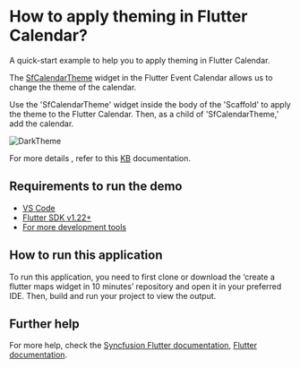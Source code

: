 # How to apply theming in Flutter Calendar?

A quick-start example to help you to apply theming in Flutter Calendar.

The [SfCalendarTheme](https://pub.dev/documentation/syncfusion_flutter_core/latest/theme/SfCalendarTheme-class.html) widget in the Flutter Event Calendar allows us to change the theme of the calendar.

Use the 'SfCalendarTheme' widget inside the body of the 'Scaffold' to apply the theme to the Flutter Calendar. Then, as a child of 'SfCalendarTheme,' add the calendar.

![DarkTheme](https://user-images.githubusercontent.com/46158936/209131611-ebbbda7e-a54d-4fb4-b36a-0c5c101c9bad.png)

For more details , refer to this [KB](https://www.syncfusion.com/kb/11899/how-to-apply-theming-in-flutter-calendar) documentation.

## Requirements to run the demo
* [VS Code](https://code.visualstudio.com/download)
* [Flutter SDK v1.22+](https://flutter.dev/docs/development/tools/sdk/overview)
* [For more development tools](https://flutter.dev/docs/development/tools/devtools/overview)

## How to run this application
To run this application, you need to first clone or download the ‘create a flutter maps widget in 10 minutes’ repository and open it in your preferred IDE. Then, build and run your project to view the output.

## Further help
For more help, check the [Syncfusion Flutter documentation](https://help.syncfusion.com/flutter/introduction/overview),
 [Flutter documentation](https://flutter.dev/docs/get-started/install).
